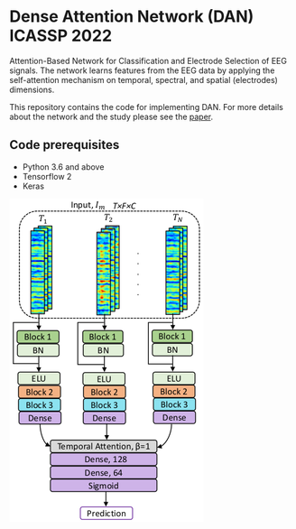 # Dense Attention Network (DAN) ICASSP 2022
Attention-Based Network for Classification and Electrode Selection of EEG signals. The network learns features from the EEG data by applying the self-attention mechanism on temporal, spectral, and spatial (electrodes) dimensions.


This repository contains the code for implementing DAN. For more details about the network and the study please see the [paper](https://ieeexplore.ieee.org/document/9746241).

## Code prerequisites
* Python 3.6 and above
* Tensorflow 2
* Keras

![this is an image](https://github.com/awaknd-1/DAN/blob/70f4f78599143fd62678c5a2ed3a7ee8638523d6/dan.png)














